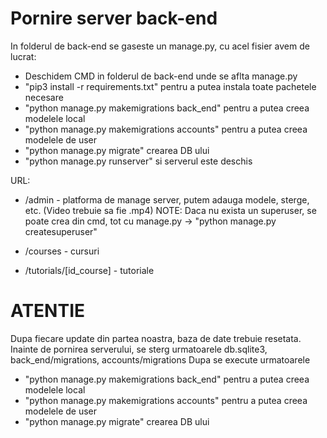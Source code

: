 # Pornire server back-end

In folderul de back-end se gaseste un manage.py, cu acel fisier avem de lucrat:
- Deschidem CMD in folderul de back-end unde se aflta manage.py
- "pip3 install -r requirements.txt" pentru a putea instala toate pachetele necesare
- "python manage.py makemigrations back_end" pentru a putea creea modelele local
- "python manage.py makemigrations accounts" pentru a putea creea modelele de user
- "python manage.py migrate" crearea DB ului
- "python manage.py runserver" si serverul este deschis

URL:
  - /admin - platforma de manage server, putem adauga modele, sterge, etc. (Video trebuie sa fie .mp4)
  NOTE: Daca nu exista un superuser, se poate crea din cmd, tot cu manage.py -> "python manage.py createsuperuser"
  
  - /courses - cursuri
  - /tutorials/[id_course] - tutoriale

# ATENTIE

Dupa fiecare update din partea noastra, baza de date trebuie resetata. Inainte de pornirea serverului, se sterg urmatoarele db.sqlite3, back_end/migrations, accounts/migrations
Dupa se execute urmatoarele
- "python manage.py makemigrations back_end" pentru a putea creea modelele local
- "python manage.py makemigrations accounts" pentru a putea creea modelele de user
- "python manage.py migrate" crearea DB ului
